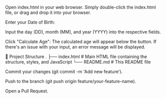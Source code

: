

Open index.html in your web browser.
Simply double-click the index.html file, or drag and drop it into your browser.

Enter your Date of Birth:

Input the day (DD), month (MM), and year (YYYY) into the respective fields.

Click "Calculate Age":
The calculated age will appear below the button. If there's an issue with your input, an error message will be displayed.

📁 Project Structure
.
├── index.html        # Main HTML file containing the structure, styles, and JavaScript
└── README.md         # This README file

Commit your changes (git commit -m 'Add new feature').

Push to the branch (git push origin feature/your-feature-name).

Open a Pull Request.
